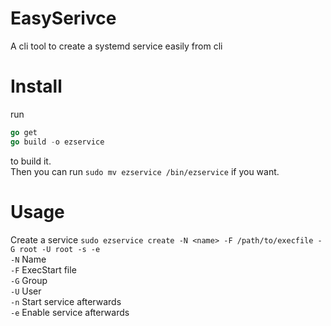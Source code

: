 # EasySerivce
A cli tool to create a systemd service easily from cli


# Install
run
```go
go get
go build -o ezservice
```
to build it.
<br>Then you can run `sudo mv ezservice /bin/ezservice` if you want.<br>

# Usage

Create a service
`sudo ezservice create -N <name> -F /path/to/execfile -G root -U root -s -e`<br>
`-N` Name<br>
`-F` ExecStart file<br>
`-G` Group<br>
`-U` User<br>
`-n` Start service afterwards<br>
`-e` Enable service afterwards<br>
